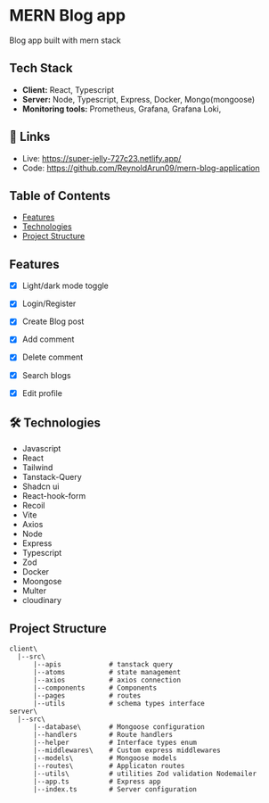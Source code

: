 # MERN Blog app
Blog app built with mern stack

## Tech Stack

- **Client:** React, Typescript
- **Server:** Node, Typescript, Express, Docker, Mongo(mongoose)
- **Monitoring tools:** Prometheus, Grafana, Grafana Loki,


## 🔗 Links
- Live: https://super-jelly-727c23.netlify.app/
- Code: https://github.com/ReynoldArun09/mern-blog-application

## Table of Contents

- [Features](#features)
- [Technologies](#technologies)
- [Project Structure](#project-structure)


## Features

- [x] Light/dark mode toggle
- [x] Login/Register
- [x] Create Blog post
- [x] Add comment
- [x] Delete comment
- [x] Search blogs
- [x] Edit profile



## 🛠 Technologies

- Javascript
- React
- Tailwind 
- Tanstack-Query
- Shadcn ui
- React-hook-form
- Recoil
- Vite
- Axios
- Node
- Express 
- Typescript
- Zod
- Docker
- Moongose
- Multer
- cloudinary

## Project Structure

```
client\
  |--src\
      |--apis            # tanstack query
      |--atoms           # state management
      |--axios           # axios connection
      |--components      # Components              
      |--pages           # routes
      |--utils           # schema types interface
server\
  |--src\
      |--database\       # Mongoose configuration
      |--handlers        # Route handlers
      |--helper          # Interface types enum
      |--middlewares\    # Custom express middlewares
      |--models\         # Mongoose models
      |--routes\         # Applicaton routes
      |--utils\          # utilities Zod validation Nodemailer
      |--app.ts          # Express app
      |--index.ts        # Server configuration
```
